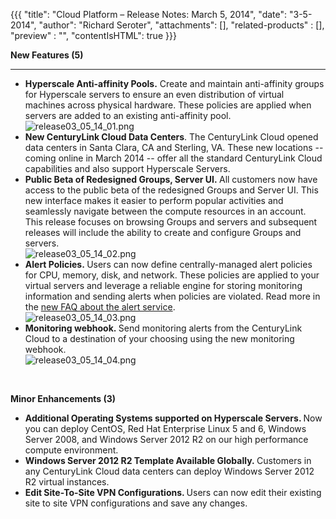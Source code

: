 {{{
  "title": "Cloud Platform – Release Notes: March 5, 2014",
  "date": "3-5-2014",
  "author": "Richard Seroter",
  "attachments": [],
  "related-products" : [],
  "preview" : "",
  "contentIsHTML": true
}}}

<p><strong>New Features (5)</strong>
</p>
<hr />
<ul>
  <li><strong>Hyperscale Anti-affinity Pools.</strong> Create and maintain anti-affinity groups for Hyperscale servers to ensure an even distribution of virtual machines across physical hardware. These policies are applied when servers are added to an existing
    anti-affinity pool.
    <br /><img src="https://t3n.zendesk.com/attachments/token/reutnhgemhuqgew/?name=release03_05_14_01.png" alt="release03_05_14_01.png" />
  </li>
  <li><strong>New CenturyLink Cloud Data Centers</strong>. The CenturyLink Cloud opened data centers in Santa Clara, CA and Sterling, VA. These new locations -- coming online in March 2014 -- offer all the standard CenturyLink Cloud capabilities and also
    support Hyperscale Servers.</li>
  <li><strong>Public Beta of Redesigned Groups, Server UI.&nbsp;</strong>All customers now have access to the public beta of the redesigned Groups and Server UI. This new interface makes it easier to perform popular activities and seamlessly navigate between
    the compute resources in an account. This release focuses on browsing Groups and servers and subsequent releases will include the ability to create and configure Groups and servers.
    <br /><img src="https://t3n.zendesk.com/attachments/token/lxcf6m00fil0dah/?name=release03_05_14_02.png" alt="release03_05_14_02.png" />
  </li>
  <li><strong>Alert Policies.&nbsp;</strong>Users can now define centrally-managed alert policies for CPU, memory, disk, and network. These policies are applied to your virtual servers and leverage a reliable engine for storing monitoring information and
    sending alerts when policies are violated. Read more in the <a href="https://t3n.zendesk.com/entries/27202824-Cloud-Server-Alerting-FAQ" target="_blank">new FAQ about the alert service</a>.
    <br /><img src="https://t3n.zendesk.com/attachments/token/dmrajk0kdgeebjr/?name=release03_05_14_03.png" alt="release03_05_14_03.png" />
  </li>
  <li><strong>Monitoring webhook.&nbsp;</strong>Send monitoring alerts from the CenturyLink Cloud to a destination of your choosing using the new monitoring webhook.
    <br /><img src="https://t3n.zendesk.com/attachments/token/c3u2fddkgxzq5rz/?name=release03_05_14_04.png" alt="release03_05_14_04.png" />
    <br />
  </li>
</ul>
<p>&nbsp;</p>
<p><strong>Minor Enhancements (3)</strong>
</p>
<ul>
  <li><strong>Additional Operating Systems supported on Hyperscale Servers. </strong>Now you can deploy CentOS, Red Hat Enterprise Linux 5 and 6, Windows Server 2008, and Windows Server 2012 R2 on our high performance compute environment.</li>
  <li><strong>Windows Server 2012 R2 Template Available Globally.&nbsp;</strong>Customers in any CenturyLink Cloud data centers can deploy Windows Server 2012 R2 virtual instances.</li>
  <li><strong>Edit Site-To-Site VPN Configurations. </strong>Users can now edit their existing site to site VPN configurations and save any changes.</li>
</ul>